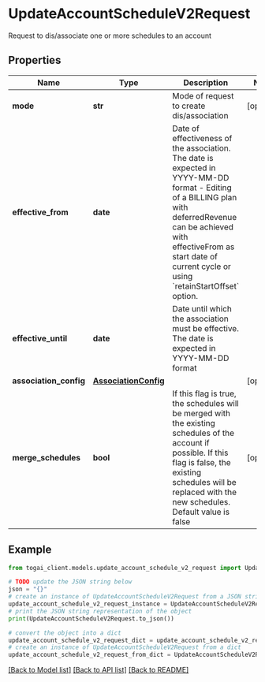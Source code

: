 # UpdateAccountScheduleV2Request

Request to dis/associate one or more schedules to an account

## Properties

Name | Type | Description | Notes
------------ | ------------- | ------------- | -------------
**mode** | **str** | Mode of request to create dis/association | [optional] 
**effective_from** | **date** | Date of effectiveness of the association. The date is expected in YYYY-MM-DD format - Editing of a BILLING plan with deferredRevenue can be achieved with    effectiveFrom as start date of current cycle or using &#x60;retainStartOffset&#x60; option.  | 
**effective_until** | **date** | Date until which the association must be effective. The date is expected in YYYY-MM-DD format  | 
**association_config** | [**AssociationConfig**](AssociationConfig.md) |  | [optional] 
**merge_schedules** | **bool** | If this flag is true, the schedules will be merged with the existing schedules of the account if possible. If this flag is false, the existing schedules will be replaced with the new schedules. Default value is false  | [optional] 

## Example

```python
from togai_client.models.update_account_schedule_v2_request import UpdateAccountScheduleV2Request

# TODO update the JSON string below
json = "{}"
# create an instance of UpdateAccountScheduleV2Request from a JSON string
update_account_schedule_v2_request_instance = UpdateAccountScheduleV2Request.from_json(json)
# print the JSON string representation of the object
print(UpdateAccountScheduleV2Request.to_json())

# convert the object into a dict
update_account_schedule_v2_request_dict = update_account_schedule_v2_request_instance.to_dict()
# create an instance of UpdateAccountScheduleV2Request from a dict
update_account_schedule_v2_request_from_dict = UpdateAccountScheduleV2Request.from_dict(update_account_schedule_v2_request_dict)
```
[[Back to Model list]](../README.md#documentation-for-models) [[Back to API list]](../README.md#documentation-for-api-endpoints) [[Back to README]](../README.md)


